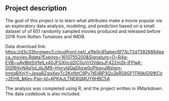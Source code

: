 ## Project description 

The goal of this project is to learn what attributes make a movie popular via an exploratory data analysis, modeling, and prediction based on a small dataset of of 651 randomly sampled movies produced and released before 2016 from Rotten Tomatoes and IMDB. 

Data download link: https://d3c33hcgiwev3.cloudfront.net/_e1fe0c85abec6f73c72d73926884eaca_movies.Rdata?Expires=1610755200&Signature=O~R4q-EVB~uAvBbtSVfeILx40JFGXhcd2jC0uVrOVdesJF422m2k-jFPwA-DI2RHjyN4q1oLzbJM9~HycyldQaDhzw0oPbqvuWslgm-hmtqBXnjY~Jega8ZgqXqvTc2KxfbtC9Pv7tEjIBP3Qv2kR59GF1TR9kiDSfKCjr~2EH8_&Key-Pair-Id=APKAJLTNE6QMUY6HBC5A 

The analysis was completed using R, and the project written in RMarkdown. The data codebook is also included.

